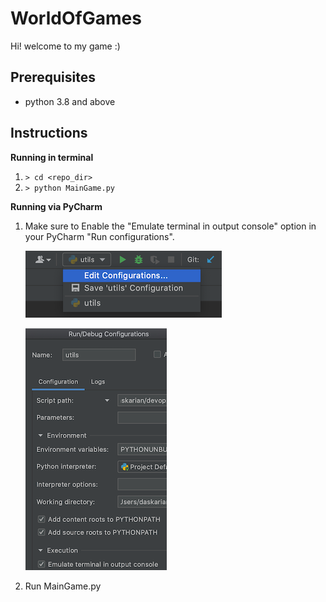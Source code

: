 # WorldOfGames

Hi! welcome to my game :)

## Prerequisites

- python 3.8 and above

## Instructions

**Running in terminal**

1. `> cd <repo_dir>`
2. `> python MainGame.py`

**Running via PyCharm**

1. Make sure to Enable the "Emulate terminal in output console" option in your PyCharm "Run configurations".

   ![py_charm_run_cnfg_1](images/py_charm_run_cnfg_1.png)

   ![py_charm_run_cnfg_2](images/py_charm_run_cnfg_2.png)

2. Run MainGame.py